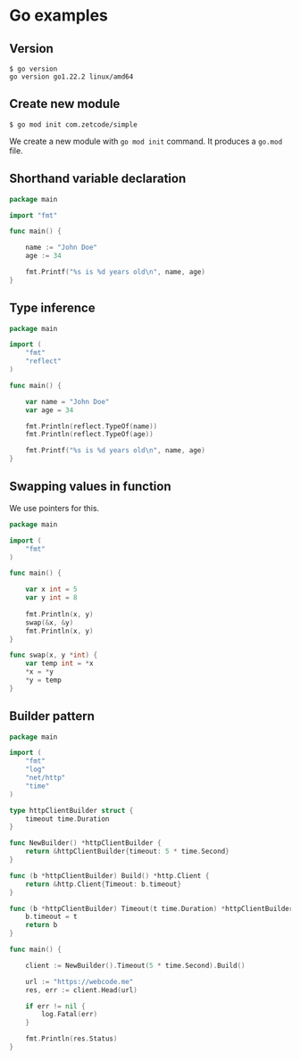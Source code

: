# Go examples


## Version

```
$ go version
go version go1.22.2 linux/amd64
```

## Create new module 

```
$ go mod init com.zetcode/simple
```

We create a new module with `go mod init` command. It produces a `go.mod` file.

## Shorthand variable declaration 


```go
package main

import "fmt"

func main() {

    name := "John Doe"
    age := 34

    fmt.Printf("%s is %d years old\n", name, age)
}
```

## Type inference

```go
package main

import (
    "fmt"
    "reflect"
)

func main() {

    var name = "John Doe"
    var age = 34

    fmt.Println(reflect.TypeOf(name))
    fmt.Println(reflect.TypeOf(age))

    fmt.Printf("%s is %d years old\n", name, age)
}
```


## Swapping values in function

We use pointers for this.  

```go
package main

import (
    "fmt"
)

func main() {

    var x int = 5
    var y int = 8
	
    fmt.Println(x, y)
    swap(&x, &y)
    fmt.Println(x, y)
}

func swap(x, y *int) {
    var temp int = *x
    *x = *y
    *y = temp
}
```

## Builder pattern 

```go
package main

import (
    "fmt"
    "log"
    "net/http"
    "time"
)

type httpClientBuilder struct {
    timeout time.Duration
}

func NewBuilder() *httpClientBuilder {
    return &httpClientBuilder{timeout: 5 * time.Second}
}

func (b *httpClientBuilder) Build() *http.Client {
    return &http.Client{Timeout: b.timeout}
}

func (b *httpClientBuilder) Timeout(t time.Duration) *httpClientBuilder {
    b.timeout = t
    return b
}

func main() {

    client := NewBuilder().Timeout(5 * time.Second).Build()

    url := "https://webcode.me"
    res, err := client.Head(url)

    if err != nil {
        log.Fatal(err)
    }

    fmt.Println(res.Status)
}
```
